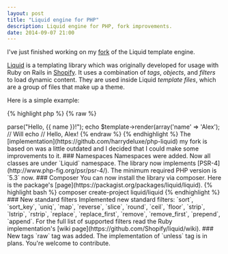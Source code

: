 ```yaml
---
layout: post
title: "Liquid engine for PHP"
description: Liquid engine for PHP, fork improvements.
date: 2014-09-07 21:00
---
```


I've just finished working on my [fork](https://github.com/kalimatas/php-liquid) of the Liquid template engine.

[Liquid](http://liquidmarkup.org/) is a templating library which was originally developed for usage with Ruby on Rails in [Shopify](http://www.shopify.com/). It uses a combination of _tags_, _objects_, and _filters_ to load dynamic content. They are used inside Liquid _template files_, which are a group of files that make up a theme.

Here is a simple example:

{% highlight php %}
{% raw %}
<?php

use Liquid\Template;

$template = new Template();
$template->parse("Hello, {{ name }}!");
echo $template->render(array('name' => 'Alex');

// Will echo
// Hello, Alex!
{% endraw %}
{% endhighlight %}

The [implementation](https://github.com/harrydeluxe/php-liquid) my fork is based on was a little outdated and I decided that I could make some improvements to it.

### Namespaces

Namespaces were added. Now all classes are under `Liquid` namespace. The library now implements [PSR-4](http://www.php-fig.org/psr/psr-4/). The minimum required PHP version is `5.3` now.

### Composer

You can now install the library via composer. Here is the package's [page](https://packagist.org/packages/liquid/liquid).

{% highlight bash %}
composer create-project liquid/liquid
{% endhighlight %}

### New standard filters

Implemented new standard filters: `sort`, `sort_key`, `uniq`, `map`, `reverse`, `slice`, `round`, `ceil`, `floor`, `strip`, `lstrip`, `rstrip`, `replace`, `replace_first`, `remove`, `remove_first`, `prepend`, `append`.

For the full list of supported filters read the Ruby implementation's [wiki page](https://github.com/Shopify/liquid/wiki).

### New tags

`raw` tag was added. The implementation of `unless` tag is in plans. You're welcome to contribute.

